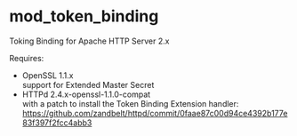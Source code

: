 # mod_token_binding
Toking Binding for Apache HTTP Server 2.x

Requires:
- OpenSSL 1.1.x  
  support for Extended Master Secret
- HTTPd 2.4.x-openssl-1.1.0-compat  
  with a patch to install the Token Binding Extension handler:  
  https://github.com/zandbelt/httpd/commit/0faae87c00d94ce4392b177e83f397f2fcc4abb3

